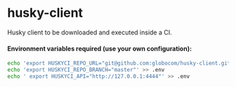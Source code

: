 # husky-client
Husky client to be downloaded and executed inside a CI.

#### Environment variables required (use your own configuration):

```sh
echo 'export HUSKYCI_REPO_URL="git@github.com:globocom/husky-client.git"' > .env
echo 'export HUSKYCI_REPO_BRANCH="master"' >> .env
echo ' export HUSKYCI_API="http://127.0.0.1:4444"' >> .env
```

